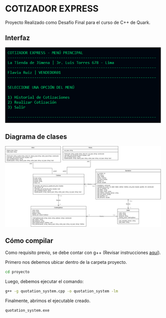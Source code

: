 # COTIZADOR EXPRESS

Proyecto Realizado como Desafío Final para el curso de C++ de Quark.

## Interfaz

![Screen.](/images/screen.png)

## Diagrama de clases

![Diagram.](/images/diagram.jpg)

## Cómo compilar

Como requisito previo, se debe contar con g++ (Revisar instrucciones [aquí](https://www3.cs.stonybrook.edu/~alee/g++/g++.html)).

Primero nos debemos ubicar dentro de la carpeta proyecto.

```bat
cd proyecto
```

Luego, debemos ejecutar el comando:

```bat
g++ -g quotation_system.cpp -o quotation_system -lm
```

Finalmente, abrimos el ejecutable creado.

```bat
quotation_system.exe
```